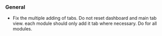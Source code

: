 ### General
- Fix the multiple adding of tabs. Do not reset dashboard and main tab view.
  each module should only add it tab where necessary. Do for all modules.
